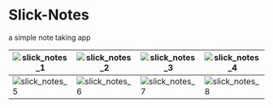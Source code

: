 # Slick-Notes
 a simple note taking app

|![slick_notes_1](https://user-images.githubusercontent.com/14845590/175760895-548eb095-ffe1-4479-900d-1079de777844.jpg)|![slick_notes_2](https://user-images.githubusercontent.com/14845590/175760897-48c75481-7e7f-4f7c-a4f8-4eb930500408.jpg)|![slick_notes_3](https://user-images.githubusercontent.com/14845590/175760903-464cd69c-f9a6-4163-a421-5e075eecbba2.jpg)|![slick_notes_4](https://user-images.githubusercontent.com/14845590/175760905-a91fb6e7-ac3c-4b82-8abf-63f77932173c.jpg)|
|-|-|-|-|
|![slick_notes_5](https://user-images.githubusercontent.com/14845590/175760908-6a802ed7-c957-4f80-bfe5-7e94681a8e85.jpg)|![slick_notes_6](https://user-images.githubusercontent.com/14845590/175760910-f89d36f2-2aa8-45c5-9f06-61da86b18aef.jpg)|![slick_notes_7](https://user-images.githubusercontent.com/14845590/175760914-8905d805-debc-4553-b7c1-5d5d06c2e428.jpg)|![slick_notes_8](https://user-images.githubusercontent.com/14845590/175760916-b91623f7-7a0f-47e5-8804-751d9108aca8.jpg)|
